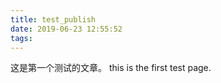 ```yaml
---
title: test_publish
date: 2019-06-23 12:55:52
tags:
---
```


这是第一个测试的文章。
this is the first test page.